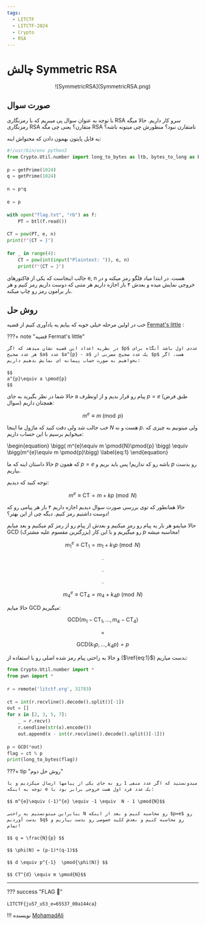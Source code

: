 ```yaml
---
tags:
  - LITCTF
  - LITCTF-2024
  - Crypto
  - RSA
---
```



# چالش Symmetric RSA

<center> 
![SymmetricRSA](SymmetricRSA.png)
</center>

## صورت سوال
با توجه به عنوان سوال پی میبریم که با رمزنگاری RSA سرو کار داریم.
حالا میگه رمزنگاری RSA متقارن؟ یعنی چی مگه RSA نامتقارن نبود؟ منظورش چی میتونه باشه؟


یه فایل پایتون بهمون دادن که محتواش اینه:
```py linenums="1" title="chall.py"
#!/usr/bin/env python3
from Crypto.Util.number import long_to_bytes as ltb, bytes_to_long as btl, getPrime

p = getPrime(1024)
q = getPrime(1024)

n = p*q

e = p

with open("flag.txt", "rb") as f:
	PT = btl(f.read())

CT = pow(PT, e, n)
print(f"{CT = }")

for _ in range(4):
	CT = pow(int(input("Plaintext: ")), e, n)
	print(f"{CT = }")
```

جالب اینجاست که یکی از فاکتورهای e, n هست. 
در ابتدا میاد فلگو رمز میکنه و در خروجی نمایش میده و بعدش ۴ بار اجازه داریم هر متنی که دوست داریم رمز کنیم و هر بار برامون رمز رو چاپ میکنه.


## روش حل

خب در اولین مرحله خیلی خوبه که بیایم یه یادآوری کنیم از قضیه <a target="_blank" href="https://en.wikipedia.org/wiki/Fermat%27s_little_theorem">Fermat's little</a> :

???+ note "قضیه Fermat's little"

    در نظریه اعداد این قضیه نشان میدهد که اگر $p$ عددی اول باشد آنگاه برای هر عدد صحیح $a$ عدد $a^{p} - a$ یک عدد صحیح مضربی از $p$ هست. اگر بخواهیم به صورت حساب پیمانه ای نمایش بدهیم داریم:

    $$
    a^{p}\equiv a \pmod{p}
    $$

حالا شما در نظر بگیرید به جای a پیام رو قرار بدیم و از اونطرف $p = e$  (طبق فرض سوال)  همچنان داریم:

$$
m^{e}\equiv m \pmod{p}
$$


خب جالب شد ولی دقت کنید که ماژول ما اینجا $N$ هست و نه $p$. ولی میتونیم به چیزی که میخوایم برسیم با این حساب داریم: 

\begin{equation}
\bigg( m^{e}\equiv m \pmod{N}\pmod{p} \bigg) \equiv 
\bigg(m^{e}\equiv m \pmod{p}\bigg)
\label{eq:1}
\end{equation}

حالا داستان اینه که ما $p$ که همون $p=e$  باشه رو که نداریم! پس باید بریم و $p$  رو بدست بیاریم.

توجه کنید که دیدیم:

$$ m^{e}\equiv \text{CT} =  m + kp \pmod{N}$$ 

حالا همانطور که توی بررسی صورت سوال دیدیم اجازه داریم ۴ بار هر پیامی رو که دوست  داشتیم رمز کنیم. دیگه چی از این بهتر؟!

حالا میایمو هر بار یه پیام رو رمز میکنیم و بعدش از پیام رو از رمز کم میکنیم و بعد میایم GCD (بزرگترین مقسوم علیه مشترک) رو میگیریم و با این کار $p$ محاسبه میشه!

$$ m_{1}^{e}\equiv \text{CT}_{1} =  m_{1} + k_{1}p \pmod{N}$$ 

$$ . $$

$$ . $$

$$ . $$

$$ m_{4}^{e}\equiv \text{CT}_{4} =  m_{4} + k_{4}p \pmod{N}$$ 

حالا میایم  GCD  میگیریم:

$$ \text{GCD}(m_{1} - \text{CT}_{1}, ..., m_{4} - \text{CT}_{4}) $$ 

$$ = $$

$$ \text{GCD}(k_{1}p, ..., k_{4}p) = p$$ 


و حالا به راحتی پیام رمز شده اصلی رو با استفاده از ($\ref{eq:1}$) بدست میاریم:




```python linenums="1" title="solve.py"
from Crypto.Util.number import *
from pwn import *

r = remote('litctf.org', 31783)

ct = int(r.recvline().decode().split()[-1])
out = []
for x in [2, 3, 5, 7]:
    _ = r.recv()
    r.sendline(str(x).encode())
    out.append(x - int(r.recvline().decode().split()[-1]))

p = GCD(*out)
flag = ct % p
print(long_to_bytes(flag))
```

???+ tip "روش حل دوم"
    
    میدونستید که اگر عدد منفی 1 رو به جای یکی از پیامها ارسال میکردیم و با توجه به اینکه e یک عدد فرد اول هست خروجی برابر بود با:

    $$ m^{e}\equiv (-1)^{e} \equiv -1 \equiv  N - 1 \pmod{N}$$ 

    بنابراین میتونستیم به راحتی N رو محاسبه کنیم و بعد از اینکه $p=e$ رو بدست آوردیم $q$ رو محاسبه کنیم و بعدش کلید خصوصی رو بدست بیاریم و تمام!

    $$ q = \frac{N}{p} $$

    $$ \phi(N) = (p-1)*(q-1)$$

    $$ d \equiv p^{-1}  \pmod{\phi(N)} $$

    $$ CT^{d} \equiv m \pmod{N}$$


---
??? success "FLAG :triangular_flag_on_post:"
    <div dir="ltr">`LITCTF{ju57_u53_e=65537_00a144ca}`</div>


!!! نویسنده
    [MohamadAli](https://github.com/w0h4w4d4li)


